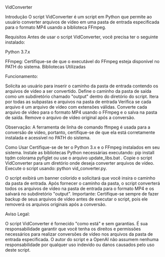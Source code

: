VidConverter

Introdução
O script VidConverter é um script em Python que permite ao usuário converter arquivos de vídeo em uma pasta de entrada especificada para o formato MP4 usando a biblioteca FFmpeg. 

Requisitos
Antes de usar o script VidConverter, você precisa ter o seguinte instalado:

Python 3.7.x

FFmpeg: Certifique-se de que o executável do FFmpeg esteja disponível no PATH do sistema.
Bibliotecas Utilizadas


Funcionamento: 

Solicita ao usuário para inserir o caminho da pasta de entrada contendo os arquivos de vídeo a ser convertido.
Define o caminho da pasta de saída como um subdiretório chamado "output" dentro do diretório do script.
Itera por todas as subpastas e arquivos na pasta de entrada
Verifica se cada arquivo é um arquivo de vídeo com extensões válidas.
Converte cada arquivo de vídeo para o formato MP4 usando o FFmpeg e o salva na pasta de saída.
Remove o arquivo de vídeo original após a conversão.


Observação: A ferramenta de linha de comando ffmpeg é usada para a conversão de vídeo, portanto, certifique-se de que ela está corretamente instalada e acessível no PATH do sistema.


Como Usar
Certifique-se de ter o Python 3.x e o FFmpeg instalados em seu sistema.
Instale as bibliotecas Python necessárias executando: pip install tqdm colorama pyfiglet ou use o arquivo update_libs.bat .
Copie o script VidConverter para um diretório onde deseja converter arquivos de vídeo.
Execute o script usando: python vid_converter.py.


O script exibirá um banner colorido e solicitará que você insira o caminho da pasta de entrada.
Após fornecer o caminho da pasta, o script converterá todos os arquivos de vídeo na pasta de entrada para o formato MP4 e os salvará no subdiretório "output".
Importante: Certifique-se sempre de fazer backup de seus arquivos de vídeo antes de executar o script, pois ele removerá os arquivos originais após a conversão.

Aviso Legal:

O script VidConverter é fornecido "como está" e sem garantias. É sua responsabilidade garantir que você tenha os direitos e permissões necessários para realizar conversões de vídeo nos arquivos da pasta de entrada especificada. O autor do script e a OpenAI não assumem nenhuma responsabilidade por qualquer uso indevido ou danos causados pelo uso deste script.
